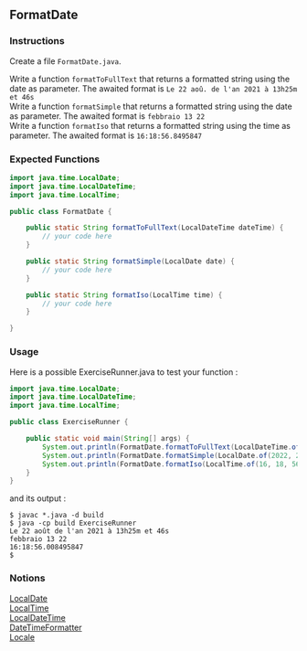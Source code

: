 ## FormatDate

### Instructions

Create a file `FormatDate.java`.

Write a function `formatToFullText` that returns a formatted string using the date as parameter. The awaited format is `Le 22 aoû. de l'an 2021 à 13h25m et 46s`    
Write a function `formatSimple` that returns a formatted string using the date as parameter. The awaited format is `febbraio 13 22`  
Write a function `formatIso` that returns a formatted string using the time as parameter. The awaited format is `16:18:56.8495847`

### Expected Functions

```java
import java.time.LocalDate;
import java.time.LocalDateTime;
import java.time.LocalTime;

public class FormatDate {

    public static String formatToFullText(LocalDateTime dateTime) {
        // your code here
    }

    public static String formatSimple(LocalDate date) {
        // your code here
    }

    public static String formatIso(LocalTime time) {
        // your code here
    }

}
```

### Usage

Here is a possible ExerciseRunner.java to test your function :

```java
import java.time.LocalDate;
import java.time.LocalDateTime;
import java.time.LocalTime;

public class ExerciseRunner {

    public static void main(String[] args) {
        System.out.println(FormatDate.formatToFullText(LocalDateTime.of(2021, 8, 22, 13, 25, 46)));
        System.out.println(FormatDate.formatSimple(LocalDate.of(2022, 2, 13)));
        System.out.println(FormatDate.formatIso(LocalTime.of(16, 18, 56, 8495847)));
    }
}
```

and its output :
```shell
$ javac *.java -d build
$ java -cp build ExerciseRunner 
Le 22 août de l'an 2021 à 13h25m et 46s
febbraio 13 22
16:18:56.008495847
$ 
```

### Notions
[LocalDate](https://docs.oracle.com/en/java/javase/17/docs/api/java.base/java/time/LocalDate.html)  
[LocalTime](https://docs.oracle.com/en/java/javase/17/docs/api/java.base/java/time/LocalTime.html)  
[LocalDateTime](https://docs.oracle.com/en/java/javase/17/docs/api/java.base/java/time/LocalDateTime.html)  
[DateTimeFormatter](https://docs.oracle.com/en/java/javase/17/docs/api/java.base/java/time/format/DateTimeFormatter.html)  
[Locale](https://docs.oracle.com/en/java/javase/17/docs/api/java.base/java/util/Locale.html)
